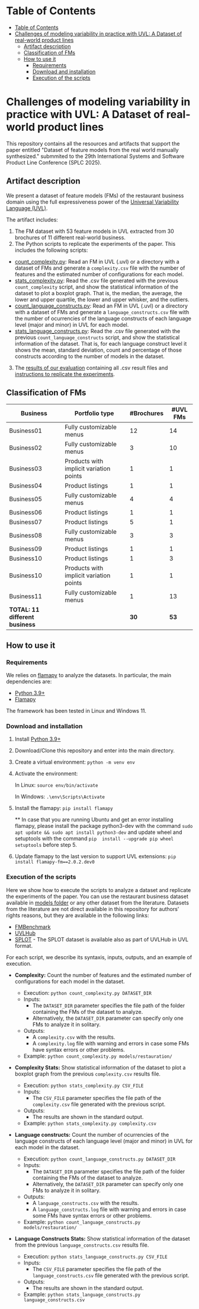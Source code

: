 # Table of Contents
- [Table of Contents](#table-of-contents)
- [Challenges of modeling variability in practice with UVL: A Dataset of real-world product lines](#challenges-of-modeling-variability-in-practice-with-uvl-a-dataset-of-real-world-product-lines)
  - [Artifact description](#artifact-description)
  - [Classification of FMs](#classification-of-fms)
  - [How to use it](#how-to-use-it)
    - [Requirements](#requirements)
    - [Download and installation](#download-and-installation)
    - [Execution of the scripts](#execution-of-the-scripts)
  
  
# Challenges of modeling variability in practice with UVL: A Dataset of real-world product lines
This repository contains all the resources and artifacts that support the paper entitled "Dataset of feature models from the real world manually synthesized." submmited to the 29th International Systems and Software Product Line Conference (SPLC 2025).


## Artifact description
We present a dataset of feature models (FMs) of the restaurant business domain using the full expressiveness power of the [Universal Variability Language (UVL)](https://universal-variability-language.github.io/).

The artifact includes:
1. The FM dataset with 53 feature models in UVL extracted from 30 brochures of 11 different real-world business.
2. The Python scripts to replicate the experiments of the paper. This includes the following scripts:
  - [count_complexity.py](count_complexity.py): Read an FM in UVL (.uvl) or a directory with a dataset of FMs and generate a `complexity.csv` file with the number of features and the estimated number of configurations for each model.
  - [stats_complexity.py](stats_complexity.py): Read the .csv file generated with the previous `count_complexity` script, and show the statistical information of the dataset to plot a boxplot graph. That is, the median, the average, the lower and upper quartile, the lower and upper whisker, and the outliers.
  - [count_language_constructs.py](count_language_constructs.py): Read an FM in UVL (.uvl) or a directory with a dataset of FMs and generate a `language_constructs.csv` file with the number of ocurrencies of the language constructs of each language level (major and minor) in UVL for each model.
  - [stats_language_constructs.py](stats_language_constructs.py): Read the .csv file generated with the previous `count_language_constructs` script, and show the statistical information of the dataset. That is, for each language construct level it shows the mean, standard deviation, count and percentage of those constructs according to the number of models in the dataset.
3. The [results of our evaluation](evaluation/) containing all .csv result files and [instructions to replicate the experiments](#execution-of-the-scripts).


## Classification of FMs

| Business   |  Portfolio type                         | #Brochures | #UVL FMs | 
| ---------- | --------------------------------------- | ---------- | -------- | 
| Business01 | Fully customizable menus                | 12         | 14       | 
| Business02 | Fully customizable menus                | 3          | 10       | 
| Business03 | Products with implicit variation points | 1          | 1        |
| Business04 | Product listings                        | 1          | 1        | 
| Business05 | Fully customizable menus                | 4          | 4        | 
| Business06 | Product listings                        | 1          | 1        | 
| Business07 | Product listings                        | 5          | 1        | 
| Business08 | Fully customizable menus                | 3          | 3        | 
| Business09 | Product listings                        | 1          | 1        | 
| Business10 | Product listings                        | 1          | 3        | 
| Business10 | Products with implicit variation points | 1          | 1        | 
| Business11 | Fully customizable menus                | 1          | 13       | 
| **TOTAL: 11 different business**  |                  | **30**     | **53**   | 

## How to use it

### Requirements
We relies on [flamapy](https://flamapy.github.io/) to analyze the datasets.
In particular, the main dependencies are:

- [Python 3.9+](https://www.python.org/)
- [Flamapy](https://flamapy.github.io/)

The framework has been tested in Linux and Windows 11.


### Download and installation
1. Install [Python 3.9+](https://www.python.org/)
2. Download/Clone this repository and enter into the main directory.
3. Create a virtual environment: `python -m venv env`
4. Activate the environment: 
   
   In Linux: `source env/bin/activate`

   In Windows: `.\env\Scripts\Activate`

5. Install the flamapy: `pip install flamapy`
     
    ** In case that you are running Ubuntu and get an error installing flamapy, please install the package python3-dev with the command `sudo apt update && sudo apt install python3-dev` and update wheel and setuptools with the command `pip  install --upgrade pip wheel setuptools` before step 5.

6. Update flamapy to the last version to support UVL extensions: `pip install flamapy-fm==2.0.2.dev0`


### Execution of the scripts
Here we show how to execute the scripts to analyze a dataset and replicate the experiments of the paper.
You can use the restaurant business dataset available in [models folder](models/restauration/) or any other dataset from the literature. Datasets from the literature are not direct available in this repository for authors' rights reasons, but they are available in the following links:
- [FMBenchmark](https://github.com/SoftVarE-Group/feature-model-benchmark/tree/master)
- [UVLHub](https://www.uvlhub.io/)
- [SPLOT](http://uvlhub.io/doi/10.5281/zenodo.12697473) - The SPLOT dataset is available also as part of UVLHub in UVL format.

For each script, we describe its syntaxis, inputs, outputs, and an example of execution.

- **Complexity:** Count the number of features and the estimated number of configurations for each model in the dataset.
  
  - Execution: `python count_complexity.py DATASET_DIR`
  - Inputs: 
    - The `DATASET_DIR` parameter specifies the file path of the folder containing the FMs of the dataset to analyze.
    - Alternatively, the `DATASET_DIR` parameter can specify only one FMs to analyze it in solitary.
  - Outputs:
    - A `complexity.csv` with the results.
    - A `complexity.log` file with warning and errors in case some FMs have syntax errors or other problems.
  - Example: `python count_complexity.py models/restauration/`

- **Complexity Stats:** Show statistical information of the dataset to plot a boxplot graph from the previous `complexity.csv` results file.
  
  - Execution: `python stats_complexity.py CSV_FILE`
  - Inputs: 
    - The `CSV_FILE` parameter specifies the file path of the `complexity.csv` file generated with the previous script.
  - Outputs:
    - The results are shown in the standard output.
  - Example: `python stats_complexity.py complexity.csv`

- **Language constructs:** Count the number of ocurrencies of the language constructs of each language level (major and minor) in UVL for each model in the dataset.
  
  - Execution: `python count_language_constructs.py DATASET_DIR`
  - Inputs: 
    - The `DATASET_DIR` parameter specifies the file path of the folder containing the FMs of the dataset to analyze.
    - Alternatively, the `DATASET_DIR` parameter can specify only one FMs to analyze it in solitary.
  - Outputs:
    - A `language_constructs.csv` with the results.
    - A `language_constructs.log` file with warning and errors in case some FMs have syntax errors or other problems.
  - Example: `python count_language_constructs.py models/restauration/`

- **Language Constructs Stats:** Show statistical information of the dataset from the previous `language_constructs.csv` results file.
  
  - Execution: `python stats_language_constructs.py CSV_FILE`
  - Inputs: 
    - The `CSV_FILE` parameter specifies the file path of the `language_constructs.csv` file generated with the previous script.
  - Outputs:
    - The results are shown in the standard output.
  - Example: `python stats_language_constructs.py language_constructs.csv`
